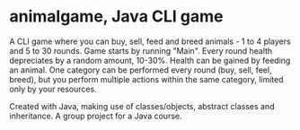 # animalgame, Java CLI game

A CLI game where you can buy, sell, feed and breed animals - 1 to 4 players and 5 to 30 rounds. Game starts by running "Main".
Every round health depreciates by a random amount, 10-30%. Health can be gained by feeding an animal.
One category can be performed every round (buy, sell, feel, breed), but you perform multiple actions within the same category, limited only by your resources.

Created with Java, making use of classes/objects, abstract classes and inheritance.
A group project for a Java course.
